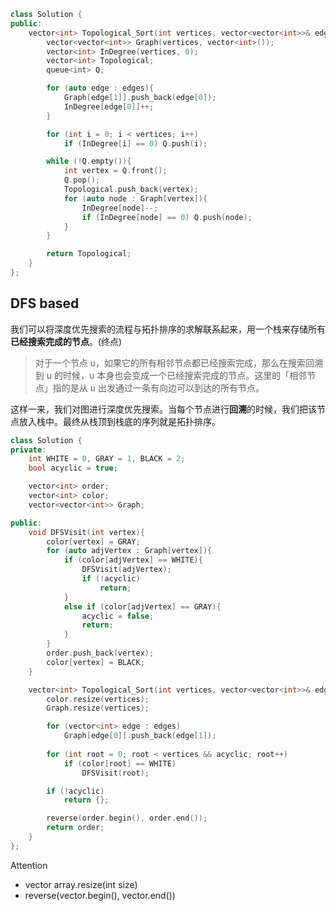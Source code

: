 ```c++
class Solution {
public:
    vector<int> Topological_Sort(int vertices, vector<vector<int>>& edges) {
        vector<vector<int>> Graph(vertices, vector<int>());
        vector<int> InDegree(vertices, 0);
        vector<int> Topological;
        queue<int> Q;

        for (auto edge : edges){
            Graph[edge[1]].push_back(edge[0]);
            InDegree[edge[0]]++;
        }

        for (int i = 0; i < vertices; i++)
            if (InDegree[i] == 0) Q.push(i);

        while (!Q.empty()){
            int vertex = Q.front();
            Q.pop();
            Topological.push_back(vertex);
            for (auto node : Graph[vertex]){
                InDegree[node]--;
                if (InDegree[node] == 0) Q.push(node);
            }
        }

        return Topological;
    }
};
```

## DFS based

我们可以将深度优先搜索的流程与拓扑排序的求解联系起来，用一个栈来存储所有**已经搜索完成的节点**。(终点)

> 对于一个节点 u，如果它的所有相邻节点都已经搜索完成，那么在搜索回溯到 u 的时候，u 本身也会变成一个已经搜索完成的节点。这里的「相邻节点」指的是从 u 出发通过一条有向边可以到达的所有节点。
>

这样一来，我们对图进行深度优先搜索。当每个节点进行**回溯**的时候，我们把该节点放入栈中。最终从栈顶到栈底的序列就是拓扑排序。

```c++
class Solution {
private:
    int WHITE = 0, GRAY = 1, BLACK = 2;
    bool acyclic = true;

    vector<int> order;
    vector<int> color;
    vector<vector<int>> Graph;

public:
    void DFSVisit(int vertex){
        color[vertex] = GRAY;
        for (auto adjVertex : Graph[vertex]){
            if (color[adjVertex] == WHITE){
                DFSVisit(adjVertex);
                if (!acyclic)
                    return;
            }
            else if (color[adjVertex] == GRAY){
                acyclic = false;
                return;
            }
        }
        order.push_back(vertex);
        color[vertex] = BLACK;
    }

    vector<int> Topological_Sort(int vertices, vector<vector<int>>& edges) {
        color.resize(vertices);
        Graph.resize(vertices);

        for (vector<int> edge : edges)
            Graph[edge[0]].push_back(edge[1]);
        
        for (int root = 0; root < vertices && acyclic; root++)
            if (color[root] == WHITE)
                DFSVisit(root);

        if (!acyclic)
            return {};

        reverse(order.begin(), order.end());
        return order;
    }
};
```

Attention

- vector<int> array.resize(int size)
- reverse(vector<int>.begin(), vector<int>.end())